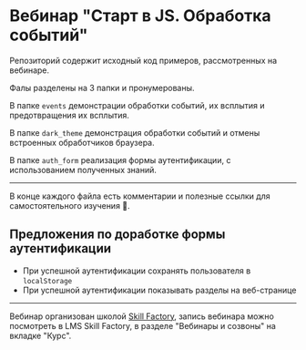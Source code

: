 # Вебинар "Старт в JS. Обработка событий"

Репозиторий содержит исходный код примеров, рассмотренных на вебинаре.

Фалы разделены на 3 папки и пронумерованы.

В папке `events` демонстрации обработки событий, их всплытия и предотвращения их всплытия.

В папке `dark_theme` демонстрация обработки событий и отмены встроенных обработчиков браузера.

В папке `auth_form` реализация формы аутентификации, с использованием полученных знаний.

---

В конце каждого файла есть комментарии и полезные ссылки для самостоятельного изучения 💎.


## Предложения по доработке формы аутентификации
* При успешной аутентификации сохранять пользователя в `localStorage`
* При успешной аутентификации показывать разделы на веб-странице

---
Вебинар организован школой [Skill Factory](https://skillfactory.ru/), запись вебинара можно посмотреть в LMS Skill Factory, в разделе "Вебинары и созвоны" на вкладке "Курс".